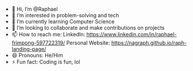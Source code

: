 - 👋 Hi, I’m @Raphael
- 👀 I’m interested in problem-solving and tech
- 🌱 I’m currently learning Computer Science
- 💞️ I’m looking to collaborate and make contributions on projects
- 📫 How to reach me:
LinkedIn: https://www.linkedin.com/in/raphael-frimpong-597722319/
Personal Website: https://nagraph.github.io/raph-landing-page/
- 😄 Pronouns: He/Him
- ⚡ Fun fact: Coding is fun, lol

<!---
Nagraph/Nagraph is a ✨ special ✨ repository because its `README.md` (this file) appears on your GitHub profile.
You can click the Preview link to take a look at your changes.
--->
